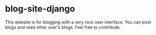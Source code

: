 # blog-site-django
This website is for blogging with a very nice user interface.
You can post blogs and read other user's blogs.
Feel free to contribute.
